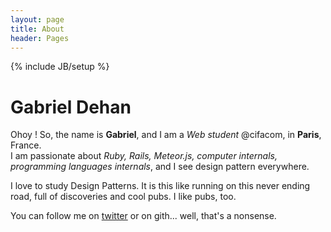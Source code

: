 ```yaml
---
layout: page
title: About
header: Pages
---
```

{% include JB/setup %}

# Gabriel Dehan

Ohoy ! So, the name is **Gabriel**, and I am a _Web student_ @cifacom, in **Paris**, France.<br />
I am passionate about _Ruby, Rails, Meteor.js, computer internals, programming languages internals_, and I see design pattern everywhere.<br />

I love to study Design Patterns. It is this like running on this never ending road, full of discoveries and cool pubs. I like pubs, too.<br />

You can follow me on [twitter](http://twitter.com/gabrieldehan) or on gith... well, that's a nonsense.<br />